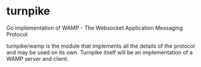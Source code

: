 turnpike
========

Go implementation of WAMP - The Websocket Application Messaging Protocol

turnpike/wamp is the module that implements all the details of the protocol and may be used on its
own. Turnpike itself will be an implementation of a WAMP server and client.

